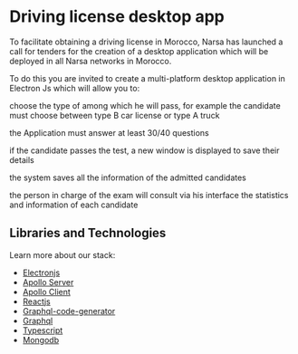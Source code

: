# Driving license desktop app

To facilitate obtaining a driving license in Morocco, Narsa has launched a call for tenders for the creation of a desktop application which will be deployed in all Narsa networks in Morocco.

To do this you are invited to create a multi-platform desktop application in Electron Js which will allow you to:

choose the type of among which he will pass, for example the candidate must choose between type B car license or type A truck

the Application must answer at least 30/40 questions

if the candidate passes the test, a new window is displayed to save their details

the system saves all the information of the admitted candidates

the person in charge of the exam will consult via his interface the statistics and information of each candidate


## Libraries and Technologies

Learn more about our stack:

- [Electronjs](https://turborepo.org/docs/features/pipelines)
- [Apollo Server](https://www.apollographql.com/docs/apollo-server)
- [Apollo Client](https://www.apollographql.com/docs/react)
- [Reactjs](https://reactjs.org/)
- [Graphql-code-generator](https://www.graphql-code-generator.com/)
- [Graphql](https://graphql.org/)
- [Typescript](https://www.typescriptlang.org/)
- [Mongodb](https://www.mongodb.com/)
